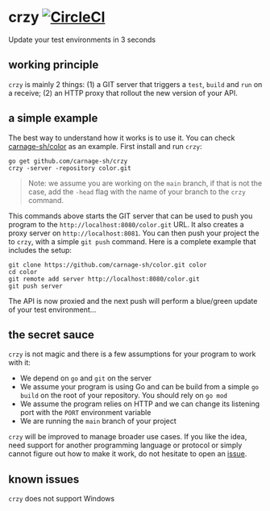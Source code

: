 # crzy [![CircleCI](https://circleci.com/gh/carnage-sh/crzy.svg?style=shield)](https://circleci.com/gh/carnage-sh/crzy)

Update your test environments in 3 seconds

## working principle

`crzy` is mainly 2 things: (1) a GIT server that triggers a `test`, `build` and
`run` on a receive; (2) an HTTP proxy that rollout the new version of your API.

## a simple example

The best way to understand how it works is to use it. You can check
[carnage-sh/color](https://github.com/carnage-sh/color) as an example. First
install and run `crzy`:

```shell
go get github.com/carnage-sh/crzy
crzy -server -repository color.git
```

> Note: we assume you are working on the `main` branch, if that is not the
> case, add the `-head` flag with the name of your branch to the `crzy`
> command.

This commands above starts the GIT server that can be used to push you
program to the `http://localhost:8080/color.git` URL. It also creates
a proxy server on `http://localhost:8081`. You can then push your project
the to `crzy`, with a simple `git push` command. Here is a complete example
that includes the setup:

```shell
git clone https://github.com/carnage-sh/color.git color
cd color
git remote add server http://localhost:8080/color.git
git push server
```

The API is now proxied and the next push will perform a blue/green update
of your test environment...

## the secret sauce

`crzy` is not magic and there is a few assumptions for your program to work
with it:

- We depend on `go` and `git` on the server
- We assume your program is using Go and can be build from a simple
  `go build` on the root of your repository. You should rely on `go mod`
- We assume the program relies on HTTP and we can change its listening port
  with the `PORT` environment variable
- We are running the `main` branch of your project

`crzy` will be improved to manage broader use cases. If you like the idea,
need support for another programming language or protocol or simply cannot
figure out how to make it work, do not hesitate to open an
[issue](https://github.com/carnage-sh/crzy/issues).

## known issues

`crzy` does not support Windows
